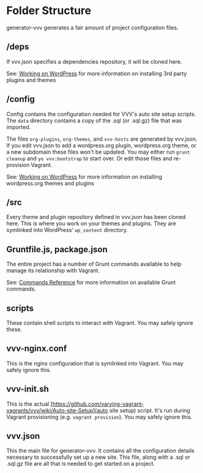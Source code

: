 # Folder Structure
generator-vvv generates a fair amount of project configuration files.

## /deps
If vvv.json specifies a dependencies repository, it will be cloned here.

See: [Working on WordPress](working-on-wordpress.md) for more information on installing 3rd party plugins and themes

## /config
Config contains the configuration needed for VVV's auto site setup scripts. The `data` directory contains a copy of the .sql (or .sql.gz) file that was imported.

The files `org-plugins`, `org-themes`, and `vvv-hosts` are generated by vvv.json. If you edit vvv.json to add a wordpress.org plugin, wordpress.org theme, or a new subdomain these files won't be updated. You may either run `grunt cleanup` and `yo vvv:bootstrap` to start over. Or edit those files and re-provision Vagrant.

See: [Working on WordPress](working-on-wordpress.md) for more information on installing wordpress.org themes and plugins

## /src
Every theme and plugin repository defined in vvv.json has been cloned here. This is where you work on your themes and plugins. They are symlinked into WordPress' `wp_content` directory.

## Gruntfile.js, package.json
The entire project has a number of Grunt commands available to help manage its relationship with Vagrant.

See: [Commands Reference](commands-reference.md) for more information on available Grunt commands.

## scripts
These contain shell scripts to interact with Vagrant. You may safely ignore these.

## vvv-nginx.conf
This is the nginx configuration that is symlinked into Vagrant. You may safely ignore this.

## vvv-init.sh
This is the actual [https://github.com/varying-vagrant-vagrants/vvv/wiki/Auto-site-Setup](auto site setup) script. It's run during Vagrant provisioning (e.g. `vagrant provision`). You may safely ignore this.

## vvv.json
This the main file for generator-vvv. It contains all the configuration details necessary to successfully set up a new site. This file, along with a .sql or .sql.gz file are all that is needed to get started on a project.